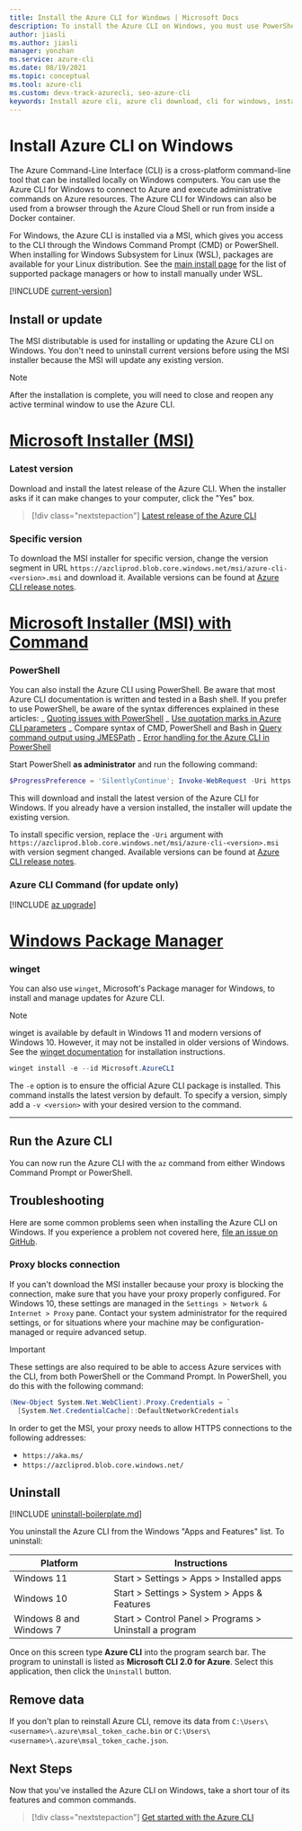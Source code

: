 ```yaml
---
title: Install the Azure CLI for Windows | Microsoft Docs
description: To install the Azure CLI on Windows, you must use PowerShell, or an MSI installer, which gives you access to the CLI through the Windows Command Prompt (CMD).
author: jiasli
ms.author: jiasli
manager: yonzhan
ms.service: azure-cli
ms.date: 08/19/2021
ms.topic: conceptual
ms.tool: azure-cli
ms.custom: devx-track-azurecli, seo-azure-cli
keywords: Install azure cli, azure cli download, cli for windows, install azure cli on windows, azure cli windows, install azure cli windows
---
```


# Install Azure CLI on Windows

The Azure Command-Line Interface (CLI) is a cross-platform command-line tool that can be installed locally on Windows computers. You can use the Azure CLI for Windows to connect to Azure and execute administrative commands on Azure resources. The Azure CLI for Windows can also be used from a browser through the Azure Cloud Shell or run from inside a Docker container.

For Windows, the Azure CLI is installed via a MSI, which gives you access to the CLI through the Windows Command Prompt (CMD) or PowerShell.
When installing for Windows Subsystem for Linux (WSL), packages are available for your Linux distribution. See the [main install page](install-azure-cli.md)
for the list of supported package managers or how to install manually under WSL.

[!INCLUDE [current-version](includes/current-version.md)]

## Install or update

The MSI distributable is used for installing or updating the Azure CLI on Windows. You don't need to uninstall current versions before using the MSI installer because the MSI will update any existing version.

> [!Note]
> After the installation is complete, you will need to close and reopen any active terminal window to use the Azure CLI.

# [Microsoft Installer (MSI)](#tab/azure-cli)

### Latest version

Download and install the latest release of the Azure CLI. When the installer asks if it can make changes to your computer, click the "Yes" box.

> [!div class="nextstepaction"]
> [Latest release of the Azure CLI](https://aka.ms/installazurecliwindows)

### Specific version

To download the MSI installer for specific version, change the version segment in URL `https://azcliprod.blob.core.windows.net/msi/azure-cli-<version>.msi` and download it. Available versions can be found at [Azure CLI release notes](./release-notes-azure-cli.md).

# [Microsoft Installer (MSI) with Command](#tab/powershell)

### PowerShell

You can also install the Azure CLI using PowerShell. Be aware that most Azure CLI documentation is written and tested in a Bash shell.  If you prefer to use PowerShell, be aware of the syntax differences explained in these articles:
_ [Quoting issues with PowerShell](https://github.com/Azure/azure-cli/blob/dev/doc/quoting-issues-with-powershell.md)
_ [Use quotation marks in Azure CLI parameters](./use-cli-effectively.md#use-quotation-marks-in-parameters)
_ Compare syntax of CMD, PowerShell and Bash in [Query command output using JMESPath](./query-azure-cli.md)
_ [Error handling for the Azure CLI in PowerShell](./use-cli-effectively.md#error-handling-for-azure-cli-in-powershell)

Start PowerShell **as administrator** and run the following command:

   ```PowerShell
   $ProgressPreference = 'SilentlyContinue'; Invoke-WebRequest -Uri https://aka.ms/installazurecliwindows -OutFile .\AzureCLI.msi; Start-Process msiexec.exe -Wait -ArgumentList '/I AzureCLI.msi /quiet'; Remove-Item .\AzureCLI.msi
   ```

This will download and install the latest version of the Azure CLI for Windows. If you already have a version installed, the installer will update the existing version.

To install specific version, replace the `-Uri` argument with `https://azcliprod.blob.core.windows.net/msi/azure-cli-<version>.msi` with version segment changed. Available versions can be found at [Azure CLI release notes](./release-notes-azure-cli.md).

### Azure CLI Command (for update only)

[!INCLUDE [az upgrade](includes/az-upgrade.md)]

# [Windows Package Manager](#tab/winget)

### winget

You can also use `winget`, Microsoft's Package manager for Windows, to install and manage updates for Azure CLI.

> [!NOTE]
> winget is available by default in Windows 11 and modern versions of Windows 10. However, it may not be installed in older versions of Windows. See the [winget documentation](/windows/package-manager/winget/) for installation instructions.

   ```PowerShell
   winget install -e --id Microsoft.AzureCLI
   ```

The `-e` option is to ensure the official Azure CLI package is installed. This command installs the latest version by default. To specify a version, simply add a `-v <version>` with your desired version to the command.

---

## Run the Azure CLI

You can now run the Azure CLI with the `az` command from either Windows Command Prompt or PowerShell.

## Troubleshooting

Here are some common problems seen when installing the Azure CLI on Windows. If you experience a problem not covered here, [file an issue on GitHub](https://github.com/Azure/azure-cli/issues).

### Proxy blocks connection

If you can't download the MSI installer because your proxy is blocking the connection, make sure that
you have your proxy properly configured. For Windows 10, these settings are managed in the
`Settings > Network & Internet > Proxy` pane. Contact your system administrator for the required settings,
or for situations where your machine may be configuration-managed or require advanced setup.

> [!IMPORTANT]
> These settings are also required to be able to access Azure services with the CLI, from both
> PowerShell or the Command Prompt. In PowerShell, you do this with the following command:
>
> ```powershell
> (New-Object System.Net.WebClient).Proxy.Credentials = `
>   [System.Net.CredentialCache]::DefaultNetworkCredentials
> ```

In order to get the MSI, your proxy needs to allow HTTPS connections to the following addresses:

* `https://aka.ms/`
* `https://azcliprod.blob.core.windows.net/`

## Uninstall

[!INCLUDE [uninstall-boilerplate.md](includes/uninstall-boilerplate.md)]

You uninstall the Azure CLI from the Windows "Apps and Features" list. To uninstall:

| Platform | Instructions |
|---|---|
| Windows 11 | Start > Settings > Apps > Installed apps |
| Windows 10 | Start > Settings > System > Apps & Features |
| Windows 8 and Windows 7 | Start > Control Panel > Programs > Uninstall a program |

Once on this screen type __Azure CLI__ into the program search bar. The program to uninstall is listed as __Microsoft CLI 2.0 for Azure__. Select this application, then click the `Uninstall` button.

## Remove data

If you don't plan to reinstall Azure CLI, remove its data from `C:\Users\<username>\.azure\msal_token_cache.bin` or `C:\Users\<username>\.azure\msal_token_cache.json`.

## Next Steps

Now that you've installed the Azure CLI on Windows, take a short tour of its features and common commands.

> [!div class="nextstepaction"]
> [Get started with the Azure CLI](get-started-with-azure-cli.md)
